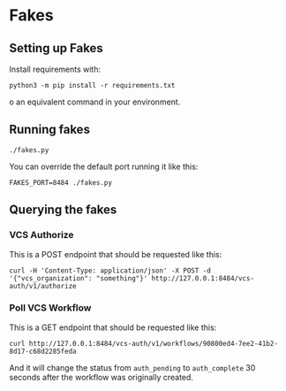 # Fakes

## Setting up Fakes

Install requirements with:

```
python3 -m pip install -r requirements.txt
```

o an equivalent command in your environment.

## Running fakes

```
./fakes.py
```

You can override the default port running it like this:

```
FAKES_PORT=8484 ./fakes.py
```

## Querying the fakes

### VCS Authorize

This is a POST endpoint that should be requested like this:

```
curl -H 'Content-Type: application/json' -X POST -d '{"vcs_organization": "something"}' http://127.0.0.1:8484/vcs-auth/v1/authorize
```

### Poll VCS Workflow

This is a GET endpoint that should be requested like this:

```
curl http://127.0.0.1:8484/vcs-auth/v1/workflows/90800ed4-7ee2-41b2-8d17-c68d2285feda
```

And it will change the status from `auth_pending` to `auth_complete` 30 seconds after the workflow was originally created.